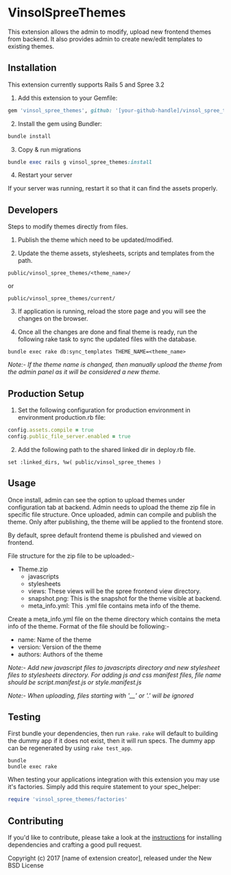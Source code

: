 VinsolSpreeThemes
==================

This extension allows the admin to modify, upload new frontend themes from backend. It also provides admin to create new/edit templates to existing themes.


## Installation

This extension currently supports Rails 5 and Spree 3.2

1. Add this extension to your Gemfile:
  ```ruby
  gem 'vinsol_spree_themes', github: '[your-github-handle]/vinsol_spree_themes'
  ```

2. Install the gem using Bundler:
  ```ruby
  bundle install
  ```

3. Copy & run migrations
  ```ruby
  bundle exec rails g vinsol_spree_themes:install
  ```

4. Restart your server

  If your server was running, restart it so that it can find the assets properly.


## Developers

Steps to modify themes directly from files.

1. Publish the theme which need to be updated/modified.

2. Update the theme assets, stylesheets, scripts and templates from the path. 
  ```
  public/vinsol_spree_themes/<theme_name>/
  ```

  or

  ```
  public/vinsol_spree_themes/current/
  ```

3. If application is running, reload the store page and you will see the changes on the browser.

4. Once all the changes are done and final theme is ready, run the following rake task to sync the updated files with the database.
  ```
  bundle exec rake db:sync_templates THEME_NAME=<theme_name>
  ```

*Note:- If the theme name is changed, then manually upload the theme from the admin panel as it will be considered a new theme.*


## Production Setup

1. Set the following configuration for production environment in environment production.rb file:
  ```ruby
  config.assets.compile = true
  config.public_file_server.enabled = true
  ```

2. Add the following path to the shared linked dir in deploy.rb file.
  ```
  set :linked_dirs, %w( public/vinsol_spree_themes )
  ```

## Usage

Once install, admin can see the option to upload themes under configuration tab at backend. Admin needs to upload the theme zip file in specific file structure. Once uploaded, admin can compile and publish the theme. Only after publishing, the theme will be applied to the frontend store.

By default, spree default frontend theme is pbulished and viewed on frontend.

File structure for the zip file to be uploaded:-
* Theme.zip
  * javascripts
  * stylesheets
  * views: These views will be the spree frontend view directory.
  * snapshot.png: This is the snapshot for the theme visible at backend.
  * meta_info.yml: This .yml file contains meta info of the theme.

Create a meta_info.yml file on the theme directory which contains the meta info of the theme. Format of the file should be following:-
 * name: Name of the theme
 * version: Version of the theme
 * authors: Authors of the theme


*Note:- Add new javascript files to javascripts directory and new stylesheet files to stylesheets directory. For adding js and css manifest files, file name should be script.manifest.js or style.manifest.js*

*Note:- When uploading, files starting with '__' or '.' will be ignored*


## Testing

First bundle your dependencies, then run `rake`. `rake` will default to building the dummy app if it does not exist, then it will run specs. The dummy app can be regenerated by using `rake test_app`.

```shell
bundle
bundle exec rake
```

When testing your applications integration with this extension you may use it's factories.
Simply add this require statement to your spec_helper:

```ruby
require 'vinsol_spree_themes/factories'
```


## Contributing

If you'd like to contribute, please take a look at the
[instructions](CONTRIBUTING.md) for installing dependencies and crafting a good
pull request.

Copyright (c) 2017 [name of extension creator], released under the New BSD License
